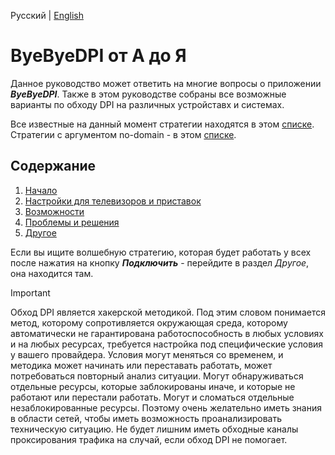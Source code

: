 Русский | [English](README.en.md)

# ByeByeDPI от А до Я

Данное руководство может ответить на многие вопросы о приложении ***ByeByeDPI***. Также в этом руководстве собраны все возможные варианты по обходу DPI на различных устройставх и системах.

Все известные на данный момент стратегии находятся в этом [списке](ALL.TXT). Стратегии с аргументом no-domain - в этом [списке](no_domain.txt).

## Содержание

1. [Начало](start.md)
2. [Настройки для телевизоров и приставок](tv.md)
3. [Возможности](features.md)
4. [Проблемы и решения](problems.md)
5. [Другое](others.md)

Если вы ищите волшебную стратегию, которая будет работать у всех после нажатия на кнопку ***Подключить*** - перейдите в раздел *Другое*, она находится там.

> [!IMPORTANT]
> Обход DPI является хакерской методикой. Под этим словом понимается метод, которому сопротивляется окружающая среда, которому автоматически не гарантирована работоспособность в любых условиях и на любых ресурсах, требуется настройка под специфические условия у вашего провайдера. Условия могут меняться со временем, и методика может начинать или переставать работать, может потребоваться повторный анализ ситуации. Могут обнаруживаться отдельные ресурсы, которые заблокированы иначе, и которые не работают или перестали работать. Могут и сломаться отдельные незаблокированные ресурсы. Поэтому очень желательно иметь знания в области сетей, чтобы иметь возможность проанализировать техническую ситуацию. Не будет лишним иметь обходные каналы проксирования трафика на случай, если обход DPI не помогает.

